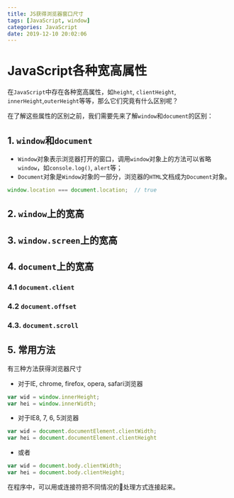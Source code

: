 ```yaml
---
title: JS获得浏览器窗口尺寸
tags: [JavaScript, window]
categories: JavaScript
date: 2019-12-10 20:02:06
---
```




# JavaScript各种宽高属性

在`JavaScript`中存在各种宽高属性，如`height`, `clientHeight`, `innerHeight`,`outerHeight`等等，那么它们究竟有什么区别呢？



在了解这些属性的区别之前，我们需要先来了解`window`和`document`的区别：

## 1. `window`和`document`

-   `Window`对象表示浏览器打开的窗口，调用`window`对象上的方法可以省略`window`，如`console.log()`, `alert`等；
-   `Document`对象是`Window`对象的一部分，浏览器的`HTML`文档成为`Document`对象。

```javascript
window.location === document.location;  // true
```

## 2. `window`上的宽高





## 3. `window.screen`上的宽高



## 4. `document`上的宽高

### 4.1 `document.client`



### 4.2 `document.offset`



### 4.3. `document.scroll`



## 5. 常用方法

有三种方法获得浏览器尺寸

- 对于IE, chrome, firefox, opera, safari浏览器

```javascript
var wid = window.innerHeight;
var hei = window.innerWidth;
```

- 对于IE8, 7, 6, 5浏览器

```javascript
var wid = document.documentElement.clientWidth;
var hei = document.documentElement.clientHeight
```
- 或者

```javascript
var wid = document.body.clientWidth;
var hei = document.body.clientHeight;
```

在程序中，可以用或连接符把不同情况的处理方式连接起来。





<!-- more -->